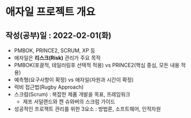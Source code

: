 # 애자일 프로젝트 개요

## 작성(공부)일 : 2022-02-01(화)

* PMBOK, PRINCE2, SCRUM, XP 등
* 애자일은 **리스크(Risk)** 관리가 주요 목적
* PMBOK(포괄적, 테일러링후 선택적 적용) vs PRINCE2(핵심 중심, 모든 내용 적용)
* 예측형(요구사항이 확정) vs 애자일(자원과 시간이 확정)
* 럭비 접근법(Rugby Approach)
* 스크럼(Scrum) : 복잡한 제품 개발을 목표, 프레임워크
  * 제프 서덜랜드와 켄 슈와버의 스크럼 가이드
* 성공적인 프로젝트 관리를 위한 3요소 : 방법론, 소프트웨어, 인적자원